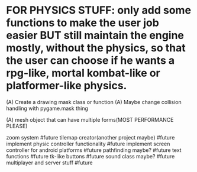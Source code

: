 # FOR PHYSICS STUFF: only add some functions to make the user job easier BUT still maintain the engine mostly, without the physics, so that the user can choose if he wants a rpg-like, mortal kombat-like or platformer-like physics.

(A) Create a drawing mask class or function
(A) Maybe change collision handling with pygame.mask thing

(A) mesh object that can have multiple forms(MOST PERFORMANCE PLEASE)

zoom system #future
tilemap creator(another project maybe) #future
implement physic controller functionality #future 
implement screen controller for android platforms #future
pathfinding maybe? #future
text functions #future
tk-like buttons #future 
sound class maybe? #future
multiplayer and server stuff #future